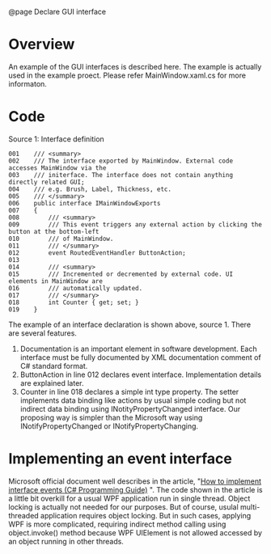 @page Declare GUI interface
# Overview
An example of the GUI interfaces is described here.
The example is actually used in the example proect.
Please refer MainWindow.xaml.cs for more informaton.

# Code
Source 1: Interface definition
```
001    /// <summary>
002    /// The interface exported by MainWindow. External code accesses MainWindow via the
003    /// initerface. The interface does not contain anything directly related GUI;
004    /// e.g. Brush, Label, Thickness, etc.
005    /// </summary>
006    public interface IMainWindowExports
007    {
008        /// <summary>
009        /// This event triggers any external action by clicking the button at the bottom-left
010        /// of MainWindow.
011        /// </summary>
012        event RoutedEventHandler ButtonAction;
013
014        /// <summary>
015        /// Incremented or decremented by external code. UI elements in MainWindow are
016        /// automatically updated.
017        /// </summary>
018        int Counter { get; set; }
019    }
```
The example of an interface declaration is shown above, source 1.
There are several features.
1. Documentation is an important element in software development. Each interface must
be fully documented by XML documentation comment of C# standard format.
2. ButtonAction in line 012 declares event interface. Implementation details are
explained later.
3. Counter in line 018 declares a simple int type property. The setter implements
data binding like actions by usual simple coding but not indirect data binding
using INotityPropertyChanged interface. Our proposing way is simpler than the Microsoft
way using INotifyPropertyChanged or INotifyPropertyChanging.

# Implementing an event interface
Microsoft official document well describes in the article,
"[How to implement interface events (C# Programming Guide)](https://docs.microsoft.com/en-us/dotnet/csharp/programming-guide/events/how-to-implement-interface-events)
".
The code shown in the article is a little bit overkill for a usual WPF application
run in single thread. Object locking is actually not needed for our purposes.
But of course, usulal multi-threaded application requires object locking.
But in such cases, applying WPF is more complicated, requiring indirect method calling
using object.invoke() method because WPF UIElement is not allowed accessed by
an object running in other threads.
